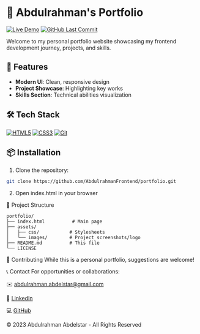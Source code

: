 # 🌟 Abdulrahman's Portfolio 

[![Live Demo](https://img.shields.io/badge/View-Live_Site-brightgreen)](https://abdulrahmanfrontend.github.io/)
[![GitHub Last Commit](https://img.shields.io/github/AbdulrahmanFrontend/portfolio)](https://img.shields.io/github/last-commit/AbdulrahmanFrontend/portfolio)

Welcome to my personal portfolio website showcasing my frontend development journey, projects, and skills.

## 🚀 Features

- **Modern UI**: Clean, responsive design
- **Project Showcase**: Highlighting key works
- **Skills Section**: Technical abilities visualization

## 🛠 Tech Stack

[![HTML5](https://img.shields.io/badge/HTML5-E34F26?logo=html5&logoColor=white)](https://developer.mozilla.org/en-US/docs/Web/HTML)
[![CSS3](https://img.shields.io/badge/CSS3-1572B6?logo=css3&logoColor=white)](https://developer.mozilla.org/en-US/docs/Web/CSS)
[![Git](https://img.shields.io/badge/Git-F05032?logo=git&logoColor=white)](https://git-scm.com/)

## 📦 Installation

1. Clone the repository:
```bash
git clone https://github.com/AbdulrahmanFrontend/portfolio.git
```
2. Open index.html in your browser

📂 Project Structure
```text
portfolio/
├── index.html          # Main page
├── assets/
│   ├── css/           # Stylesheets
│   └── images/        # Project screenshots/logo
├── README.md          # This file
└── LICENSE            
```

🤝 Contributing
While this is a personal portfolio, suggestions are welcome!

📞 Contact
For opportunities or collaborations:

✉️ [abdulrahman.abdelstar@gmail.com](abdulrahman.abdelstar@gmail.com)

🔗 [LinkedIn](www.linkedin.com/in/abdulrahman-abdelstar-935213371)

💻 [GitHub](https://github.com/AbdulrahmanFrontend)

© 2023 Abdulrahman Abdelstar - All Rights Reserved
